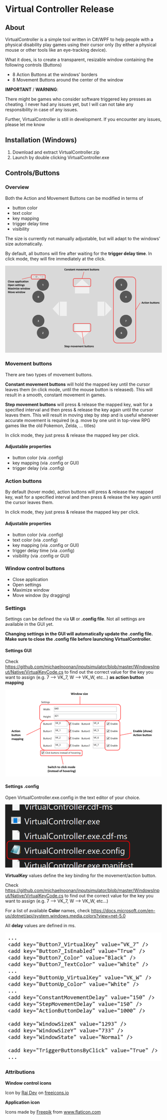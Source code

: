 # Virtual Controller Release



## About

VirtualController is a simple tool written in C#/WPF to help people with a physical disability play games using their cursor only (by either a physical mouse or other tools like an eye-tracking device).

What it does, is to create a transparent, resizable window containing the following controls (Buttons)

- 8 Action Buttons at the windows' borders
- 8 Movement Buttons around the center of the window

**IMPORTANT** / **WARNING**:

There might be games who consider software triggered key presses as cheating. I never had any issues yet, but I will can not take any responsibility in case of any issues.

Further, VirtualController is still in development. If you encounter any issues, please let me know

## Installation (Windows)

1. Download and extract VirtualController.zip
2. Launch by double clicking VirtualController.exe

## Controls/Buttons

### Overview

Both the Action and Movement Buttons can be modified in terms of 

- button color
- text color
- key mapping
- trigger delay time
- visibility

The size is currently not manually adjustable, but will adapt to the windows' size automatically.

By default, all buttons will fire after waiting for the **trigger delay time**. In click mode, they will fire immediately at the click.

![](https://github.com/oldShatteredHands7/virtcontroller_build/blob/main/img/button_overview.PNG?raw=true)

### Movement buttons

There are two types of movement buttons.

**Constant movement buttons** will hold the mapped key until the cursor leaves them (in click mode, until the mouse button is released). This will result in a smooth, constant movement in games.

**Step movement buttons** will press & release the mapped key, wait for a specified interval and then press & release the key again until the cursor leaves them. This will result in moving step by step and is useful whenever accurate movement is required (e.g. move by one unit in top-view RPG games like the old Pokemon, Zelda, ... titles)

In click mode, they just press & release the mapped key per click.

#### Adjustable properties

- button color (via .config)
- key mapping (via .config or GUI)
- trigger delay (via .config)

### Action buttons

By default (hover mode), action buttons will press & release the mapped key, wait for a specified interval and then press & release the key again until the cursor leaves them.

In click mode, they just press & release the mapped key per click.

#### Adjustable properties

- button color (via .config)
- text color (via .config)
- key mapping (via .config or GUI)
- trigger delay time (via .config)
- visibility (via .config or GUI)

### Window control buttons

- Close application
- Open settings
- Maximize window
- Move window (by dragging)

### Settings

Settings can be defined the via **UI** or **.config file**. Not all settings are available in the GUI yet.

**Changing settings in the GUI will automatically update the .config file. Make sure to close the .config file before launching VirtualController.**

#### Settings GUI

Check https://github.com/michaelnoonan/inputsimulator/blob/master/WindowsInput/Native/VirtualKeyCode.cs to find out the correct value for the key you want to assign (e.g. 7 --> VK_7, W --> VK_W, etc...) **as action button mapping**

![](https://github.com/oldShatteredHands7/virtcontroller_build/blob/main/img/settings_gui.png?raw=true)

#### Settings .config

Open VirtualController.exe.config in the text editor of your choice.

![](https://github.com/oldShatteredHands7/virtcontroller_build/blob/main/img/settings_file_expl.PNG?raw=true)



**VirtualKey** values define the key binding for the movement/action button. 

Check https://github.com/michaelnoonan/inputsimulator/blob/master/WindowsInput/Native/VirtualKeyCode.cs to find out the correct value for the key you want to assign (e.g. 7 --> VK_7, W --> VK_W, etc...) 

For a list of available **Color** names, check https://docs.microsoft.com/en-us/dotnet/api/system.windows.media.colors?view=net-5.0

All **delay** values are defined in ms.

![](https://github.com/oldShatteredHands7/virtcontroller_build/blob/main/img/settings_file.PNG?raw=true)

### Attributions

**Window control icons**

Icon by [Raj Dev](https://freeicons.io/profile/714) on [freeicons.io](https://freeicons.io)

**Application icon**

<div>Icons made by <a href="https://www.freepik.com" title="Freepik">Freepik</a> from <a href="https://www.flaticon.com/" title="Flaticon">www.flaticon.com</a></div>